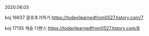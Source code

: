 2020.06.03 

boj 16637 괄호추가하기 https://todayilearnedfrom0527.tistory.com/7

boj 17135 캐슬 디펜스 https://todayilearnedfrom0527.tistory.com/8
